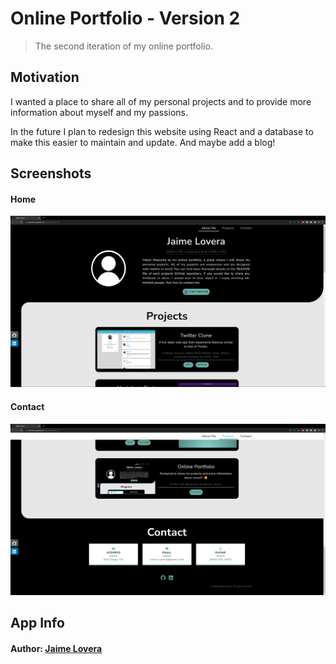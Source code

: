 # Online Portfolio - Version 2

> The second iteration of my online portfolio.

## Motivation

I wanted a place to share all of my personal projects and to provide more information about myself and my passions.

In the future I plan to redesign this website using React and a database to make this easier to maintain and update. And maybe add a blog!

## Screenshots

#### Home

![Home](./readme_screenshots/home.jpg)

#### Contact

![Contact](./readme_screenshots/contact.jpg)

## App Info

#### Author: [Jaime Lovera](https://github.com/jaimelovera)
